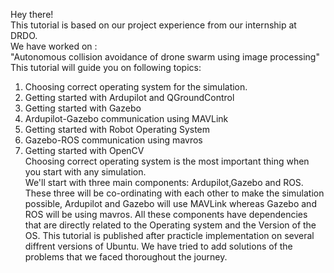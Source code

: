 Hey there!  
This tutorial is based on our project experience from our internship at DRDO.  
We have worked on :  
"Autonomous collision avoidance of drone swarm using image processing"  
This tutorial will guide you on following topics:  
1. Choosing correct operating system for the simulation.  
2. Getting started with Ardupilot and QGroundControl  
3. Getting started with Gazebo  
4. Ardupilot-Gazebo communication using MAVLink  
5. Getting started with Robot Operating System  
6. Gazebo-ROS communication using mavros  
7. Getting started with OpenCV  
Choosing correct operating system is the most important thing when you start with any simulation.  
We'll start with three main components: Ardupilot,Gazebo and ROS. 
These three will be co-ordinating with each other to make the simulation possible, Ardupilot and Gazebo will use MAVLink whereas Gazebo and ROS will be using mavros.
All these components have dependencies that are directly related to the Operating system and the Version of the OS.
This tutorial is published after practicle implementation on several diffrent versions of Ubuntu.
We have tried to add solutions of the problems that we faced thoroughout the journey. 
